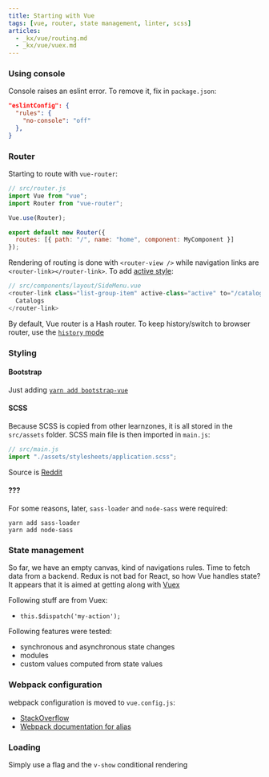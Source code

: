 ```yaml
---
title: Starting with Vue
tags: [vue, router, state management, linter, scss]
articles:
  - _kx/vue/routing.md
  - _kx/vue/vuex.md
---
```


### Using console

Console raises an eslint error. To remove it, fix in `package.json`:

```json
"eslintConfig": {
  "rules": {
    "no-console": "off"
  },
}
```

### Router

Starting to route with `vue-router`:

```javascript
// src/router.js
import Vue from "vue";
import Router from "vue-router";

Vue.use(Router);

export default new Router({
  routes: [{ path: "/", name: "home", component: MyComponent }]
});
```

Rendering of routing is done with `<router-view />` while navigation links are
`<router-link></router-link>`. To add [active style](https://router.vuejs.org/api/#active-class):

```javascript
// src/components/layout/SideMenu.vue
<router-link class="list-group-item" active-class="active" to="/catalogs">
  Catalogs
</router-link>
```

By default, Vue router is a Hash router. To keep history/switch to browser router,
use the [`history` mode](https://router.vuejs.org/guide/essentials/history-mode.html)

### Styling

#### Bootstrap

Just adding [`yarn add bootstrap-vue`](https://bootstrap-vue.js.org/docs)

#### SCSS

Because SCSS is copied from other learnzones, it is all stored in the `src/assets`
folder. SCSS main file is then imported in `main.js`:

```javascript
// src/main.js
import "./assets/stylesheets/application.scss";
```

Source is [Reddit](https://www.reddit.com/r/vuejs/comments/611fd2/how_can_i_import_scss_globally/)

#### ???

For some reasons, later, `sass-loader` and `node-sass` were required:

```shell
yarn add sass-loader
yarn add node-sass
```

### State management

So far, we have an empty canvas, kind of navigations rules. Time to fetch data
from a backend. Redux is not bad for React, so how Vue handles state? It appears
that it is aimed at getting along with [Vuex](https://vuex.vuejs.org/)

Following stuff are from Vuex:

- `this.$dispatch('my-action');`

Following features were tested:

- synchronous and asynchronous state changes
- modules
- custom values computed from state values

### Webpack configuration

webpack configuration is moved to `vue.config.js`:

- [StackOverflow](https://stackoverflow.com/questions/41955331/specify-a-root-path-for-imports)
- [Webpack documentation for alias](https://router.vuejs.org/guide/essentials/redirect-and-alias.html)

### Loading

Simply use a flag and the `v-show` conditional rendering
